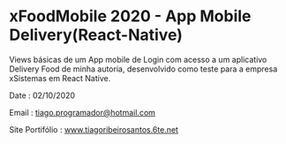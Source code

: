 # xFoodMobile 2020 - App Mobile Delivery(React-Native)

Views básicas de um App mobile de Login com acesso a um aplicativo Delivery Food de minha autoria, desenvolvido como teste para a empresa xSistemas
em React Native. 

Date : 02/10/2020

Email : tiago.programador@hotmail.com

Site Portifólio : www.tiagoribeirosantos.6te.net
